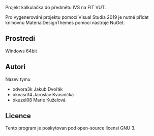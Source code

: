 Projekt kalkulačka do předmětu IVS na FIT VUT.

Pro vygenerování projektu pomocí Visual Studia 2019 je nutné přidat knihovnu MaterialDesignThemes pomocí nástroje NuGet.


Prostredi
---------
Windows 64bit

Autori
------

Nazev tymu
- xdvora3k Jakub Dvořák
- xkvasn14 Jaroslav Kvasnička
- xkuzel08 Marie Kuželová 

Licence
-------

Tento program je poskytovan pod open-source licensi GNU 3.


